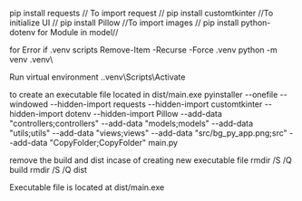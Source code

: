 pip install requests // To import request //
pip install customtkinter //To initialize UI //
pip install Pillow //To import images //
pip install python-dotenv for Module in model//


 for Error if .venv scripts
Remove-Item -Recurse -Force .venv
python -m venv .venv\

Run virtual environment
.\.venv\Scripts\Activate

to create an executable file located in dist/main.exe
pyinstaller --onefile --windowed --hidden-import requests --hidden-import customtkinter --hidden-import dotenv --hidden-import Pillow --add-data "controllers;controllers" --add-data "models;models" --add-data "utils;utils" --add-data "views;views" --add-data "src/bg_py_app.png;src" --add-data "CopyFolder;CopyFolder" main.py



remove the build and dist incase of creating new executable file
rmdir /S /Q build
rmdir /S /Q dist


Executable file is located at dist/main.exe